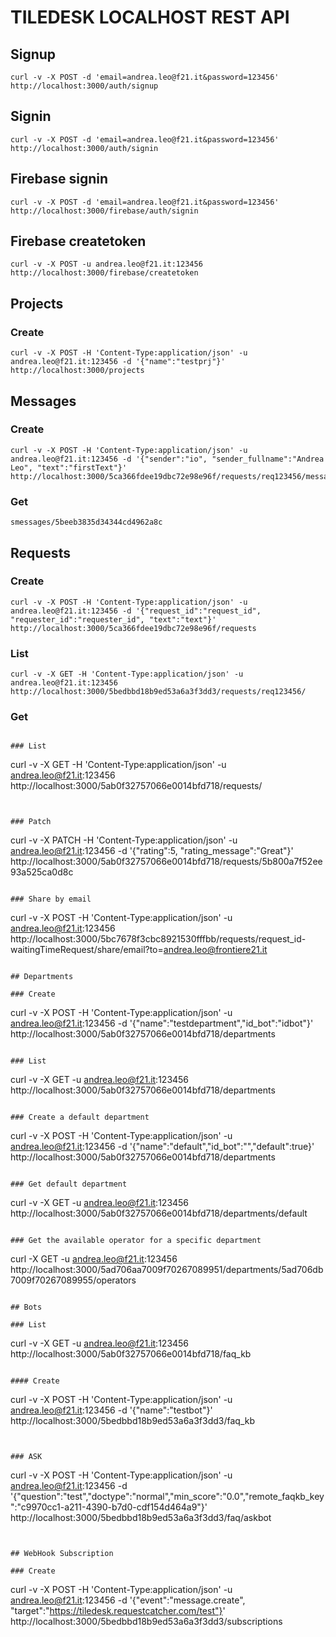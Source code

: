 # TILEDESK LOCALHOST REST API

## Signup

```
curl -v -X POST -d 'email=andrea.leo@f21.it&password=123456' http://localhost:3000/auth/signup
```


## Signin

```
curl -v -X POST -d 'email=andrea.leo@f21.it&password=123456' http://localhost:3000/auth/signin
```


## Firebase signin

```
curl -v -X POST -d 'email=andrea.leo@f21.it&password=123456' http://localhost:3000/firebase/auth/signin
```

## Firebase createtoken

```
curl -v -X POST -u andrea.leo@f21.it:123456 http://localhost:3000/firebase/createtoken
```

## Projects

### Create

```
curl -v -X POST -H 'Content-Type:application/json' -u andrea.leo@f21.it:123456 -d '{"name":"testprj"}' http://localhost:3000/projects
```


## Messages 



### Create 

```
curl -v -X POST -H 'Content-Type:application/json' -u andrea.leo@f21.it:123456 -d '{"sender":"io", "sender_fullname":"Andrea Leo", "text":"firstText"}' http://localhost:3000/5ca366fdee19dbc72e98e96f/requests/req123456/messages
```
### Get
```
smessages/5beeb3835d34344cd4962a8c
```




## Requests 

### Create 

```
curl -v -X POST -H 'Content-Type:application/json' -u andrea.leo@f21.it:123456 -d '{"request_id":"request_id", "requester_id":"requester_id", "text":"text"}' http://localhost:3000/5ca366fdee19dbc72e98e96f/requests
```


### List

```
curl -v -X GET -H 'Content-Type:application/json' -u andrea.leo@f21.it:123456 http://localhost:3000/5bedbbd18b9ed53a6a3f3dd3/requests/req123456/
```


### Get

```

### List

```
curl -v -X GET -H 'Content-Type:application/json' -u andrea.leo@f21.it:123456 http://localhost:3000/5ab0f32757066e0014bfd718/requests/
```


### Patch 

```
curl -v -X PATCH -H 'Content-Type:application/json' -u andrea.leo@f21.it:123456 -d '{"rating":5, "rating_message":"Great"}' http://localhost:3000/5ab0f32757066e0014bfd718/requests/5b800a7f52ee93a525ca0d8c
```

### Share by email
```
curl -v -X POST -H 'Content-Type:application/json' -u andrea.leo@f21.it:123456 http://localhost:3000/5bc7678f3cbc8921530fffbb/requests/request_id-waitingTimeRequest/share/email?to=andrea.leo@frontiere21.it
```

## Departments 

### Create 

```
curl -v -X POST -H 'Content-Type:application/json' -u andrea.leo@f21.it:123456 -d '{"name":"testdepartment","id_bot":"idbot"}' http://localhost:3000/5ab0f32757066e0014bfd718/departments
```

### List

```
curl -v -X GET -u andrea.leo@f21.it:123456 http://localhost:3000/5ab0f32757066e0014bfd718/departments
```

### Create a default department

```
curl -v -X POST -H 'Content-Type:application/json' -u andrea.leo@f21.it:123456 -d '{"name":"default","id_bot":"","default":true}' http://localhost:3000/5ab0f32757066e0014bfd718/departments
```

### Get default department

```
curl -v -X GET -u andrea.leo@f21.it:123456 http://localhost:3000/5ab0f32757066e0014bfd718/departments/default
```

### Get the available operator for a specific department
```
curl -X GET -u andrea.leo@f21.it:123456 http://localhost:3000/5ad706aa7009f70267089951/departments/5ad706db7009f70267089955/operators
```

## Bots 

### List

```
curl -v -X GET -u andrea.leo@f21.it:123456 http://localhost:3000/5ab0f32757066e0014bfd718/faq_kb
```

#### Create

```
curl -v -X POST -H 'Content-Type:application/json' -u andrea.leo@f21.it:123456 -d '{"name":"testbot"}' http://localhost:3000/5bedbbd18b9ed53a6a3f3dd3/faq_kb
```


### ASK

```
curl -v -X POST  -H 'Content-Type:application/json' -u andrea.leo@f21.it:123456 -d '{"question":"test","doctype":"normal","min_score":"0.0","remote_faqkb_key":"c9970cc1-a211-4390-b7d0-cdf154d464a9"}' http://localhost:3000/5bedbbd18b9ed53a6a3f3dd3/faq/askbot
```


## WebHook Subscription

### Create
```
curl -v -X POST -H 'Content-Type:application/json' -u andrea.leo@f21.it:123456 -d '{"event":"message.create", "target":"https://tiledesk.requestcatcher.com/test"}' http://localhost:3000/5bedbbd18b9ed53a6a3f3dd3/subscriptions
```




